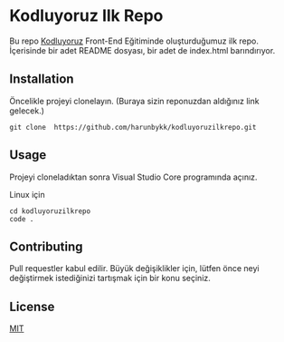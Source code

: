 # **Kodluyoruz Ilk Repo**

Bu repo [Kodluyoruz](https://www.kodluyoruz.org/) Front-End Eğitiminde oluşturduğumuz ilk repo. İçerisinde bir adet README dosyası, bir adet de index.html barındırıyor.

## **Installation**
Öncelikle projeyi clonelayın. (Buraya sizin reponuzdan aldığınız link gelecek.)

```
git clone  https://github.com/harunbykk/kodluyoruzilkrepo.git 
```

## **Usage**
Projeyi cloneladıktan sonra Visual Studio Core programında açınız.

Linux için

```
cd kodluyoruzilkrepo 
code .
```

## **Contributing**
Pull requestler kabul edilir. Büyük değişiklikler için, lütfen önce neyi değiştirmek istediğinizi tartışmak için bir konu seçiniz.

## **License**
[MIT](LICENSE)